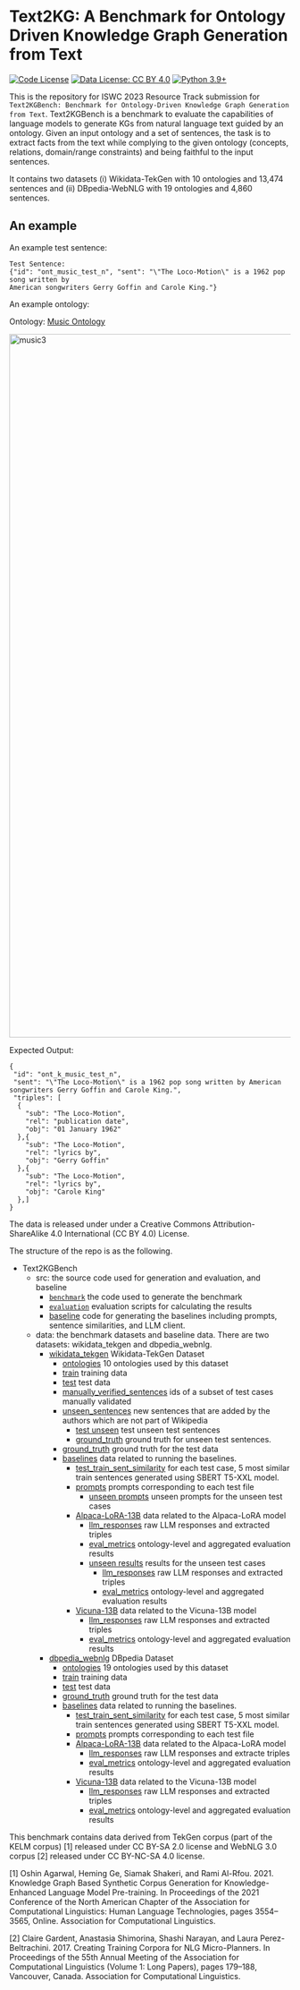 # Text2KG: A Benchmark for Ontology Driven Knowledge Graph Generation from Text
[![Code License](https://img.shields.io/badge/Code%20License-Apache_2.0-green.svg)](LICENSE)
[![Data License: CC BY 4.0](https://img.shields.io/badge/License-CC_BY_4.0-lightgrey.svg)](https://creativecommons.org/licenses/by/4.0/)
[![Python 3.9+](https://img.shields.io/badge/python-3.9+-blue.svg)](https://www.python.org/downloads/release/python-390/)

This is the repository for ISWC 2023 Resource Track submission for `Text2KGBench: Benchmark for
Ontology-Driven Knowledge Graph Generation from Text`.
Text2KGBench is a benchmark to evaluate the capabilities of language models to generate KGs
from natural language text guided by an ontology. Given an input ontology and a set of sentences, the task is to extract facts from the text
while complying to the given ontology (concepts, relations, domain/range constraints) and being faithful to the input sentences.

It contains two datasets (i) Wikidata-TekGen with 10 ontologies and 13,474 sentences
and (ii) DBpedia-WebNLG with 19 ontologies and 4,860 sentences.

## An example

An example test sentence:
```
Test Sentence:
{"id": "ont_music_test_n", "sent": "\"The Loco-Motion\" is a 1962 pop song written by 
American songwriters Gerry Goffin and Carole King."}
```

An example ontology:

Ontology: [Music Ontology](data/wikidata_tekgen/ontologies/owl/ont_2_music.ttl)

<img width="1258" alt="music3" src="https://github.com/nandana/iswc-2023/assets/204855/1ff0bfa3-3b2f-4908-9d1b-074d0698485c">

Expected Output:
```
{
 "id": "ont_k_music_test_n", 
 "sent": "\"The Loco-Motion\" is a 1962 pop song written by American songwriters Gerry Goffin and Carole King.", 
 "triples": [
  {
    "sub": "The Loco-Motion", 
    "rel": "publication date",
    "obj": "01 January 1962"
  },{
    "sub": "The Loco-Motion",
    "rel": "lyrics by",
    "obj": "Gerry Goffin"
  },{
    "sub": "The Loco-Motion", 
    "rel": "lyrics by", 
    "obj": "Carole King"
  },]
}
```

The data is released under under a Creative Commons Attribution-ShareAlike 4.0 International (CC BY 4.0) License.

The structure of the repo is as the following.

- Text2KGBench
  - src: the source code used for generation and evaluation, and baseline
    - [`benchmark`](src/benchmark) the code used to generate the benchmark
    - [`evaluation`](src/evaluation) evaluation scripts for calculating the results
    - [baseline](src/evaluation) code for generating the baselines including prompts, sentence similarities, and LLM client.
  - data: the benchmark datasets and baseline data. There are two datasets: wikidata_tekgen and dbpedia_webnlg.
      - [wikidata_tekgen](data/wikidata_tekgen) Wikidata-TekGen Dataset
        - [ontologies](data/wikidata_tekgen/ontologies) 10 ontologies used by this dataset
        - [train](data/wikidata_tekgen/train) training data 
        - [test](data/wikidata_tekgen/test) test data 
        - [manually_verified_sentences](data/wikidata_tekgen/manually_verified_sentences) ids of a subset of test cases manually validated
        - [unseen_sentences](data/wikidata_tekgen/unseen_sentences) new sentences that are added by the authors which are not part of Wikipedia
          - [test unseen](data/wikidata_tekgen/unseen_sentences/test) test unseen test sentences
          - [ground_truth](data/wikidata_tekgen/unseen_sentences/ground_truth) ground truth for unseen test sentences.
        - [ground_truth](data/wikidata_tekgen/ground_truth) ground truth for the test data
        - [baselines](data/wikidata_tekgen/baselines) data related to running the baselines.
          - [test_train_sent_similarity](data/wikidata_tekgen/baselines/test_train_sent_similarity) for each test case, 5 most similar train sentences generated using SBERT T5-XXL model.
          - [prompts](data/wikidata_tekgen/baselines/prompts) prompts corresponding to each test file
            - [unseen prompts](data/wikidata_tekgen/baselines/prompts/unseen) unseen prompts for the unseen test cases
          - [Alpaca-LoRA-13B](data/wikidata_tekgen/baselines/Alpaca-LoRA-13B) data related to the Alpaca-LoRA model
            - [llm_responses](data/wikidata_tekgen/baselines/Alpaca-LoRA-13B/llm_responses) raw LLM responses and extracted triples 
            - [eval_metrics](data/wikidata_tekgen/baselines/Alpaca-LoRA-13B/eval_metrics) ontology-level and aggregated evaluation results
            - [unseen results](data/wikidata_tekgen/baselines/Alpaca-LoRA-13B/unseen) results for the unseen test cases
              - [llm_responses](data/wikidata_tekgen/baselines/Alpaca-LoRA-13B/unseen/llm_responses) raw LLM responses and extracted triples 
              - [eval_metrics](data/wikidata_tekgen/baselines/Alpaca-LoRA-13B/unseen/eval_metrics) ontology-level and aggregated evaluation results
          - [Vicuna-13B](data/wikidata_tekgen/baselines/Vicuna-13B) data related to the Vicuna-13B model
            - [llm_responses](data/wikidata_tekgen/baselines/Vicuna-13B/llm_responses) raw LLM responses and extracted triples 
            - [eval_metrics](data/wikidata_tekgen/baselines/Vicuna-13B/eval_metrics) ontology-level and aggregated evaluation results 
      - [dbpedia_webnlg](data/dbpedia_webnlg) DBpedia Dataset
        - [ontologies](data/dbpedia_webnlg/ontologies) 19 ontologies used by this dataset
        - [train](data/dbpedia_webnlg/train) training data 
        - [test](data/dbpedia_webnlg/test) test data 
        - [ground_truth](data/dbpedia_webnlg/ground_truth) ground truth for the test data
        - [baselines](data/dbpedia_webnlg/baselines) data related to running the baselines.
          - [test_train_sent_similarity](data/dbpedia_webnlg/baselines/test_train_sent_similarity) for each test case, 5 most similar train sentences generated using SBERT T5-XXL model.
          - [prompts](data/dbpedia_webnlg/baselines/prompts) prompts corresponding to each test file
          - [Alpaca-LoRA-13B](data/dbpedia_webnlg/baselines/Alpaca-LoRA-13B) data related to the Alpaca-LoRA model
            - [llm_responses](data/dbpedia_webnlg/baselines/Alpaca-LoRA-13B/llm_responses) raw LLM responses and extracte triples 
            - [eval_metrics](data/dbpedia_webnlg/baselines/Alpaca-LoRA-13B/eval_metrics) ontology-level and aggregated evaluation results
          - [Vicuna-13B](data/dbpedia_webnlg/baselines/Vicuna-13B) data related to the Vicuna-13B model
            - [llm_responses](data/dbpedia_webnlg/baselines/Vicuna-13B/llm_responses) raw LLM responses and extracted triples 
            - [eval_metrics](data/dbpedia_webnlg/baselines/Vicuna-13B/eval_metrics) ontology-level and aggregated evaluation results     

This benchmark contains data derived from TekGen corpus (part of  the KELM corpus) [1] released under CC BY-SA 2.0 license
and WebNLG 3.0 corpus [2] released under CC BY-NC-SA 4.0 license.

[1] Oshin Agarwal, Heming Ge, Siamak Shakeri, and Rami Al-Rfou. 2021. Knowledge Graph Based Synthetic Corpus Generation 
for Knowledge-Enhanced Language Model Pre-training. In Proceedings of the 2021 Conference of the North American Chapter 
of the Association for Computational Linguistics: Human Language Technologies, pages 3554–3565, Online. 
Association for Computational Linguistics.

[2] Claire Gardent, Anastasia Shimorina, Shashi Narayan, and Laura Perez-Beltrachini. 2017. Creating Training Corpora 
for NLG Micro-Planners. In Proceedings of the 55th Annual Meeting of the Association for Computational Linguistics 
(Volume 1: Long Papers), pages 179–188, Vancouver, Canada. Association for Computational Linguistics.


